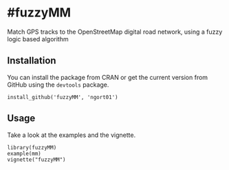 #fuzzyMM
=======

Match GPS tracks to the OpenStreetMap digital road network, using a fuzzy logic based algorithm


## Installation

You can install the package from CRAN or get the current version from GitHub
using the `devtools` package.
```
install_github('fuzzyMM', 'ngort01')
```

## Usage

Take a look at the examples and the vignette.
```
library(fuzzyMM)
example(mm)
vignette("fuzzyMM")
```

